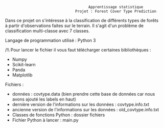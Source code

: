                                           Apprentissage statistique 
                                    Projet : Forest Cover Type Prediction 

Dans ce projet on s'intéresse à la classification de différents types de forêts à partir d'observations faites sur le terrain. Il s'agit d'un problème de classification multi-classe avec 7 classes. 

Langage de programmation utilisé : Python 3

/!\ Pour lancer le fichier il vous faut télécharger certaines bibliothèques : 
- Numpy
- Scikit-learn
- Panda 
- Matplotlib 


Fichiers : 

- données : covtype.data (bien prendre cette base de données car nous avons ajouté les labels en haut)
- dernière version de l'informations sur les données : covtype.info.txt
- ancienne version de l'informations sur les données : old_covtype.info.txt
- Classes de fonctions Python : dossier fichiers
- Fichier Python à lancer : main.py


